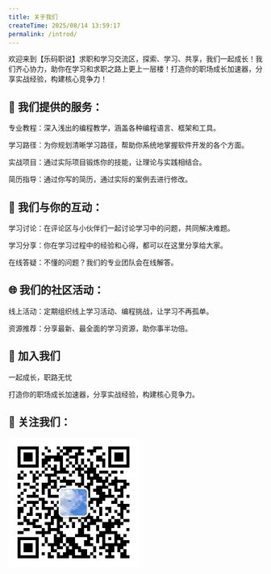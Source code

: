```yaml
---
title: 关于我们
createTime: 2025/08/14 13:59:17
permalink: /introd/
---
```


欢迎来到【乐码职说】求职和学习交流区，探索、学习、共享，我们一起成长！我们齐心协力，助你在学习和求职之路上更上一层楼！打造你的职场成长加速器，分享实战经验，构建核心竞争力！


## 📘 我们提供的服务：

专业教程：深入浅出的编程教学，涵盖各种编程语言、框架和工具。



学习路径：为你规划清晰学习路径，帮助你系统地掌握软件开发的各个方面。



实战项目：通过实际项目锻炼你的技能，让理论与实践相结合。



简历指导：通过你写的简历，通过实际的案例去进行修改。



## 🤝 我们与你的互动：

学习讨论：在评论区与小伙伴们一起讨论学习中的问题，共同解决难题。



学习分享：你在学习过程中的经验和心得，都可以在这里分享给大家。



在线答疑：不懂的问题？我们的专业团队会在线解答。



## 🌐 我们的社区活动：

线上活动：定期组织线上学习活动、编程挑战，让学习不再孤单。



资源推荐：分享最新、最全面的学习资源，助你事半功倍。



## 🚀 加入我们

一起成长，职路无忧

打造你的职场成长加速器，分享实战经验，构建核心竞争力。


## 🔗 关注我们：

![](/images/introd/introd.jpg)
